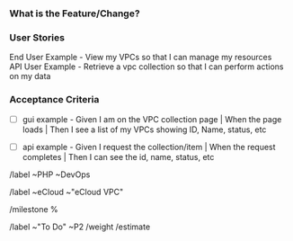 <!-- Title: eCloud-Deliverable.md -->

### What is the Feature/Change?
<!-- Enter clear and concise description of what your feature or change request is -->



<!-- ENFORCEMENT-END -->
### User Stories

End User Example - View my VPCs so that I can manage my resources   
API User Example - Retrieve a vpc collection so that I can perform actions on my data   


### Acceptance Criteria

* [ ] gui example - Given I am on the VPC collection page | When the page loads | Then I see a list of my VPCs showing ID, Name, status, etc
* [ ] api example - Given I request the collection/item | When the request completes | Then I can see the id, name, status, etc



<!--- Set Team label - Delete as appropriate -->
/label ~PHP ~DevOps 

<!--- set product or project labels - If appropriate  -->
/label ~eCloud ~"eCloud VPC"

<!--- set product or project milestone - If appropriate  -->
/milestone %

<!--- set initial issue status, priority, weight & estimate - see handbook if unsure  -->
/label ~"To Do" ~P2
/weight 
/estimate 
